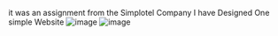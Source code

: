 it was an assignment from the Simplotel Company I have Designed One simple Website 
![image](https://github.com/jihihdsv/Simplotel-Assignment/assets/105975086/fc311f9d-f3b9-417e-96c0-d0e19486e721)
![image](https://github.com/jihihdsv/Simplotel-Assignment/assets/105975086/b7f0ab8e-c8de-4fb4-a134-96e42baec902)

